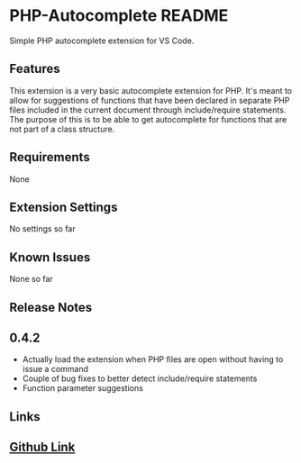 # PHP-Autocomplete README

Simple PHP autocomplete extension for VS Code.

## Features

This extension is a very basic autocomplete extension for PHP. It's meant to allow for suggestions of functions that have been declared in separate PHP files included in the current document through include/require statements. The purpose of this is to be able to get autocomplete for functions that are not part of a class structure. 

## Requirements

None

## Extension Settings

No settings so far

## Known Issues

None so far

## Release Notes
## 0.4.2

* Actually load the extension when PHP files are open without having to issue a command
* Couple of bug fixes to better detect include/require statements
* Function parameter suggestions

## Links

[Github Link](https://github.com/bschulte/PHP-Autocomplete)
-----------------------------------------------------------------------------------------------------------